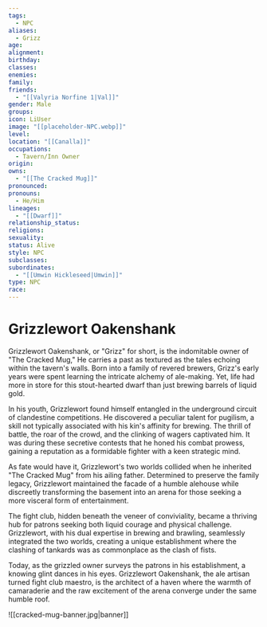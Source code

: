 ```yaml
---
tags:
  - NPC
aliases:
  - Grizz
age: 
alignment: 
birthday: 
classes: 
enemies: 
family: 
friends:
  - "[[Valyria Norfine 1|Val]]"
gender: Male
groups: 
icon: LiUser
image: "[[placeholder-NPC.webp]]"
level: 
location: "[[Canalla]]"
occupations:
  - Tavern/Inn Owner
origin: 
owns:
  - "[[The Cracked Mug]]"
pronounced: 
pronouns:
  - He/Him
lineages:
  - "[[Dwarf]]"
relationship_status: 
religions: 
sexuality: 
status: Alive
style: NPC
subclasses: 
subordinates:
  - "[[Umwin Hickleseed|Umwin]]"
type: NPC
race: 
---
```


# Grizzlewort Oakenshank

Grizzlewort Oakenshank, or "Grizz" for short, is the indomitable owner of "The Cracked Mug," He carries a past as textured as the tales echoing within the tavern's walls. Born into a family of revered brewers, Grizz's early years were spent learning the intricate alchemy of ale-making. Yet, life had more in store for this stout-hearted dwarf than just brewing barrels of liquid gold.

In his youth, Grizzlewort found himself entangled in the underground circuit of clandestine competitions. He discovered a peculiar talent for pugilism, a skill not typically associated with his kin's affinity for brewing. The thrill of battle, the roar of the crowd, and the clinking of wagers captivated him. It was during these secretive contests that he honed his combat prowess, gaining a reputation as a formidable fighter with a keen strategic mind.

As fate would have it, Grizzlewort's two worlds collided when he inherited "The Cracked Mug" from his ailing father. Determined to preserve the family legacy, Grizzlewort maintained the facade of a humble alehouse while discreetly transforming the basement into an arena for those seeking a more visceral form of entertainment.

The fight club, hidden beneath the veneer of conviviality, became a thriving hub for patrons seeking both liquid courage and physical challenge. Grizzlewort, with his dual expertise in brewing and brawling, seamlessly integrated the two worlds, creating a unique establishment where the clashing of tankards was as commonplace as the clash of fists.

Today, as the grizzled owner surveys the patrons in his establishment, a knowing glint dances in his eyes. Grizzlewort Oakenshank, the ale artisan turned fight club maestro, is the architect of a haven where the warmth of camaraderie and the raw excitement of the arena converge under the same humble roof.


![[cracked-mug-banner.jpg|banner]]
